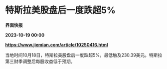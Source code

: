 # 特斯拉美股盘后一度跌超5%
**界面快报**

**2023-10-19 00:00**

**https://www.jiemian.com/article/10250416.html**

当地时间10月18日，特斯拉美股盘后一度跌超5%，最低触及230.39美元。特斯拉第三财季调整后每股收益低于预期。